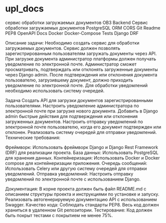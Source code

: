 # upl_docs
сервис обработки загружаемых документов
OB3
Backend
Сервис обработки загружаемых документов
PostgreSQL
ORM
CORS
Git
Readme
PEP8
OpenAPI Docs
Docker
Docker-Compose
Tests
Django
DRF

Описание задачи:
Необходимо создать сервис для обработки загружаемых документов. Сервис должен позволять зарегистрированным пользователям загружать документы через API. При загрузке документа администратор платформы должен получать уведомление по электронной почте. Администратор сможет просматривать, подтверждать или отклонять загруженные документы через Django admin. После подтверждения или отклонения документа пользователю, загрузившему документ, должно приходить уведомление по электронной почте. Для обработки уведомлений необходимо использовать систему очередей.

Задача
Создать API для загрузки документов зарегистрированными пользователями.
Настроить уведомление администратора по электронной почте при загрузке нового документа.
Добавить в Django admin быстрые действия для подтверждения или отклонения загруженных документов.
Настроить отправку уведомлений по электронной почте пользователю, когда его документ подтвержден или отклонен.
Реализовать систему очередей для отправки уведомлений.
Технические требования:

Фреймворк:
Использовать фреймворк Django и Django Rest Framework (DRF) для реализации проекта.
База данных:
Использовать PostgreSQL для хранения данных.
Контейнеризация:
Использовать Docker и Docker compose для контейнеризации приложения.
Очередь сообщений:
Использовать Celery или другую систему очередей для отправки уведомлений.
Отправка уведомлений:
Настроить отправку уведомлений по электронной почте с использованием Django.

Документация:
В корне проекта должен быть файл README.md с описанием структуры проекта и инструкциями по установке и запуску.
Реализовать автогенерируемую документацию API с использованием Swagger.
Качество кода:
Соблюдать стандарты PEP8.
Весь код должен храниться в удаленном Git репозитории.
Тестирование:
Код должен быть покрыт тестами с покрытием не менее 75%.
